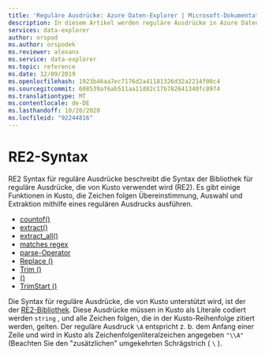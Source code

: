 ```yaml
---
title: 'Reguläre Ausdrücke: Azure Daten-Explorer | Microsoft-Dokumentation'
description: In diesem Artikel werden reguläre Ausdrücke in Azure Daten-Explorer beschrieben.
services: data-explorer
author: orspod
ms.author: orspodek
ms.reviewer: alexans
ms.service: data-explorer
ms.topic: reference
ms.date: 12/09/2019
ms.openlocfilehash: 1923b46aa7ec7176d2a41181326d32a2214f00c4
ms.sourcegitcommit: 608539af6ab511aa11d82c17b782641340fc8974
ms.translationtype: MT
ms.contentlocale: de-DE
ms.lasthandoff: 10/20/2020
ms.locfileid: "92244816"
---
```

# <a name="re2-syntax"></a>RE2-Syntax

RE2 Syntax für reguläre Ausdrücke beschreibt die Syntax der Bibliothek für reguläre Ausdrücke, die von Kusto verwendet wird (RE2).
Es gibt einige Funktionen in Kusto, die Zeichen folgen Übereinstimmung, Auswahl und Extraktion mithilfe eines regulären Ausdrucks ausführen.

- [countof()](countoffunction.md)
- [extract()](extractfunction.md)
- [extract_all()](extractallfunction.md)
- [matches regex](datatypes-string-operators.md)
- [parse-Operator](parseoperator.md)
- [Replace ()](replacefunction.md)
- [Trim ()](trimfunction.md)
- [()](trimendfunction.md)
- [TrimStart ()](trimstartfunction.md)

Die Syntax für reguläre Ausdrücke, die von Kusto unterstützt wird, ist der der [RE2-Bibliothek](https://github.com/google/re2/wiki/Syntax). Diese Ausdrücke müssen in Kusto als Literale codiert werden `string` , und alle Zeichen folgen, die in der Kusto-Reihenfolge zitiert werden, gelten. Der reguläre Ausdruck `\A` entspricht z. b. dem Anfang einer Zeile und wird in Kusto als Zeichenfolgenliteralzeichen angegeben `"\\A"` (Beachten Sie den "zusätzlichen" umgekehrten Schrägstrich ( `\` ).
